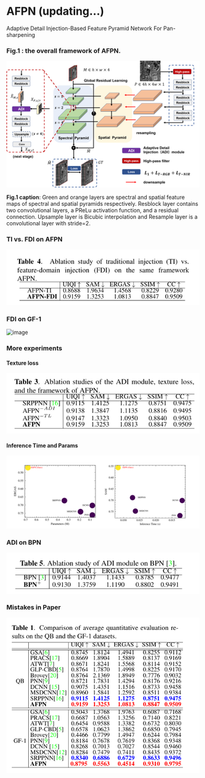 # AFPN (updating...)
Adaptive Detail Injection-Based Feature Pyramid Network For Pan-sharpening



### Fig.1 : the overall framework of AFPN.

![image](https://github.com/yisun98/AFPN/blob/main/experiments/fig1.png) 

**Fig.1 caption**:  Green and orange layers are spectral and spatial feature maps of spectral and spatial pyramids respectively. Resblock layer contains two convolutional layers, a PReLu activation function, and a residual connection. Upsample layer is Bicubic interpolation and Resample layer is a convolutional layer with stride=2.

### TI vs. FDI on AFPN

![image](https://github.com/yisun98/AFPN/blob/main/experiments/fig-tivsfdi.png) 

### FDI on GF-1

![image](https://github.com/yisun98/AFPN/blob/main/experiments/fig-fdigf1.png)

### More experiments

#### Texture loss

![image](https://github.com/yisun98/AFPN/blob/main/experiments/fig-tl.png)

#### Inference Time and Params

![image](https://github.com/yisun98/AFPN/blob/main/experiments/fig-time-params.png) 

### ADI on BPN

![image](https://github.com/yisun98/AFPN/blob/main/experiments/fig-bpn.png) 

### Mistakes in Paper

![image](https://github.com/yisun98/AFPN/blob/main/experiments/fig1-result.png)


